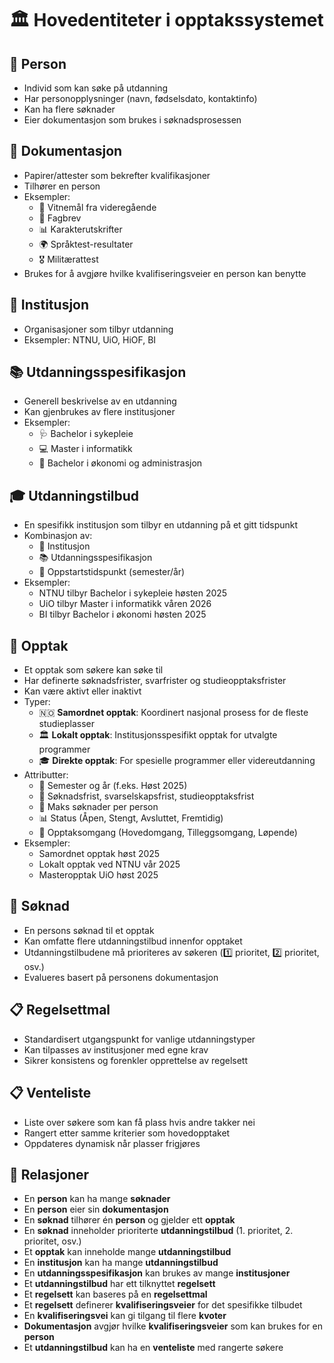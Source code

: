 # 🏛️ Hovedentiteter i opptakssystemet

## 👤 Person
- Individ som kan søke på utdanning
- Har personopplysninger (navn, fødselsdato, kontaktinfo)
- Kan ha flere søknader
- Eier dokumentasjon som brukes i søknadsprosessen

## 📄 Dokumentasjon
- Papirer/attester som bekrefter kvalifikasjoner
- Tilhører en person
- Eksempler:
  - 📜 Vitnemål fra videregående
  - 🔧 Fagbrev
  - 📊 Karakterutskrifter
  - 🌍 Språktest-resultater
  - 🎖️ Militærattest
- Brukes for å avgjøre hvilke kvalifiseringsveier en person kan benytte

## 🏫 Institusjon
- Organisasjoner som tilbyr utdanning
- Eksempler: NTNU, UiO, HiOF, BI

## 📚 Utdanningsspesifikasjon
- Generell beskrivelse av en utdanning
- Kan gjenbrukes av flere institusjoner
- Eksempler:
  - 🩺 Bachelor i sykepleie
  - 💻 Master i informatikk
  - 💼 Bachelor i økonomi og administrasjon

## 🎓 Utdanningstilbud
- En spesifikk institusjon som tilbyr en utdanning på et gitt tidspunkt
- Kombinasjon av:
  - 🏫 Institusjon
  - 📚 Utdanningsspesifikasjon
  - 📅 Oppstartstidspunkt (semester/år)
- Eksempler:
  - NTNU tilbyr Bachelor i sykepleie høsten 2025
  - UiO tilbyr Master i informatikk våren 2026
  - BI tilbyr Bachelor i økonomi høsten 2025

## 🎯 Opptak
- Et opptak som søkere kan søke til
- Har definerte søknadsfrister, svarfrister og studieopptaksfrister
- Kan være aktivt eller inaktivt
- Typer:
  - 🇳🇴 **Samordnet opptak**: Koordinert nasjonal prosess for de fleste studieplasser
  - 🏛️ **Lokalt opptak**: Institusjonsspesifikt opptak for utvalgte programmer
  - 🎓 **Direkte opptak**: For spesielle programmer eller videreutdanning
- Attributter:
  - 📅 Semester og år (f.eks. Høst 2025)
  - 📆 Søknadsfrist, svarselskapsfrist, studieopptaksfrist
  - 🔢 Maks søknader per person
  - 📊 Status (Åpen, Stengt, Avsluttet, Fremtidig)
  - 🔄 Opptaksomgang (Hovedomgang, Tilleggsomgang, Løpende)
- Eksempler:
  - Samordnet opptak høst 2025
  - Lokalt opptak ved NTNU vår 2025
  - Masteropptak UiO høst 2025

## 📝 Søknad
- En persons søknad til et opptak
- Kan omfatte flere utdanningstilbud innenfor opptaket
- Utdanningstilbudene må prioriteres av søkeren (1️⃣ prioritet, 2️⃣ prioritet, osv.)
- Evalueres basert på personens dokumentasjon

## 📋 Regelsettmal
- Standardisert utgangspunkt for vanlige utdanningstyper
- Kan tilpasses av institusjoner med egne krav
- Sikrer konsistens og forenkler opprettelse av regelsett

## 📋 Venteliste
- Liste over søkere som kan få plass hvis andre takker nei
- Rangert etter samme kriterier som hovedopptaket
- Oppdateres dynamisk når plasser frigjøres

## 🔗 Relasjoner
- En **person** kan ha mange **søknader**
- En **person** eier sin **dokumentasjon**
- En **søknad** tilhører én **person** og gjelder ett **opptak**
- En **søknad** inneholder prioriterte **utdanningstilbud** (1. prioritet, 2. prioritet, osv.)
- Et **opptak** kan inneholde mange **utdanningstilbud**
- En **institusjon** kan ha mange **utdanningstilbud**
- En **utdanningsspesifikasjon** kan brukes av mange **institusjoner**
- Et **utdanningstilbud** har ett tilknyttet **regelsett**
- Et **regelsett** kan baseres på en **regelsettmal**
- Et **regelsett** definerer **kvalifiseringsveier** for det spesifikke tilbudet
- En **kvalifiseringsvei** kan gi tilgang til flere **kvoter**
- **Dokumentasjon** avgjør hvilke **kvalifiseringsveier** som kan brukes for en **person**
- Et **utdanningstilbud** kan ha en **venteliste** med rangerte søkere